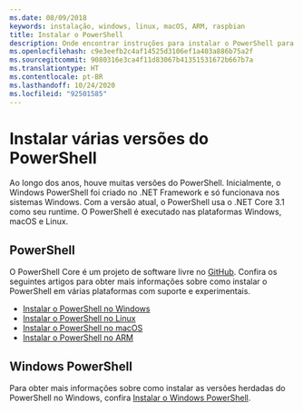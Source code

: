 ```yaml
---
ms.date: 08/09/2018
keywords: instalação, windows, linux, macOS, ARM, raspbian
title: Instalar o PowerShell
description: Onde encontrar instruções para instalar o PowerShell para cada uma das plataformas com suporte.
ms.openlocfilehash: c9e3eefb2c4af14525d3106ef1a403a886b75a2f
ms.sourcegitcommit: 9080316e3ca4f11d83067b41351531672b667b7a
ms.translationtype: HT
ms.contentlocale: pt-BR
ms.lasthandoff: 10/24/2020
ms.locfileid: "92501585"
---
```

# <a name="installing-various-versions-of-powershell"></a>Instalar várias versões do PowerShell

Ao longo dos anos, houve muitas versões do PowerShell. Inicialmente, o Windows PowerShell foi criado no .NET Framework e só funcionava nos sistemas Windows. Com a versão atual, o PowerShell usa o .NET Core 3.1 como seu runtime. O PowerShell é executado nas plataformas Windows, macOS e Linux.

## <a name="powershell"></a>PowerShell

O PowerShell Core é um projeto de software livre no [GitHub](https://github.com/powershell/powershell). Confira os seguintes artigos para obter mais informações sobre como instalar o PowerShell em várias plataformas com suporte e experimentais.

- [Instalar o PowerShell no Windows](Installing-PowerShell-Core-on-Windows.md)
- [Instalar o PowerShell no Linux](Installing-PowerShell-Core-on-Linux.md)
- [Instalar o PowerShell no macOS](Installing-PowerShell-Core-on-macOS.md)
- [Instalar o PowerShell no ARM](PowerShell-Core-on-ARM.md)

## <a name="windows-powershell"></a>Windows PowerShell

Para obter mais informações sobre como instalar as versões herdadas do PowerShell no Windows, confira [Instalar o Windows PowerShell](../windows-powershell/install/installing-windows-powershell.md).
